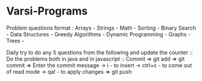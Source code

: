 # Varsi-Programs
Problem questions format :
    Arrays  	            -
    Strings                 -
    Math                    -
    Sorting                 -
    Binary Search           -
    Data Structures         -
    Greedy Algorithms       -
    Dynamic Programming     -
    Graphs                  -
    Trees                   -

Daily try to do any 5 questions from the following and update the counter ::
Do the problems both in java and in javascript ::
    Commit => git add <filename>
           => git commit
           => Enter the commit message
           -> i - to insert
           -> ctrl+c - to come out of read mode
           -> qa! - to apply changes
           => git push 